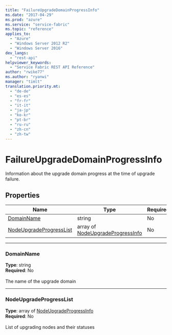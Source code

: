 ```yaml
---
title: "FailureUpgradeDomainProgressInfo"
ms.date: "2017-04-29"
ms.prod: "azure"
ms.service: "service-fabric"
ms.topic: "reference"
applies_to: 
  - "Azure"
  - "Windows Server 2012 R2"
  - "Windows Server 2016"
dev_langs: 
  - "rest-api"
helpviewer_keywords: 
  - "Service Fabric REST API Reference"
author: "rwike77"
ms.author: "ryanwi"
manager: "timlt"
translation.priority.mt: 
  - "de-de"
  - "es-es"
  - "fr-fr"
  - "it-it"
  - "ja-jp"
  - "ko-kr"
  - "pt-br"
  - "ru-ru"
  - "zh-cn"
  - "zh-tw"
---
```

# FailureUpgradeDomainProgressInfo

Information about the upgrade domain progress at the time of upgrade failure.

## Properties
| Name | Type | Required |
| --- | --- | --- |
| [DomainName](#domainname) | string | No |
| [NodeUpgradeProgressList](#nodeupgradeprogresslist) | array of [NodeUpgradeProgressInfo](sfclient-model-nodeupgradeprogressinfo.md) | No |

____
### DomainName
__Type__: string <br/>
__Required__: No<br/>
<br/>
The name of the upgrade domain

____
### NodeUpgradeProgressList
__Type__: array of [NodeUpgradeProgressInfo](sfclient-model-nodeupgradeprogressinfo.md) <br/>
__Required__: No<br/>
<br/>
List of upgrading nodes and their statuses
